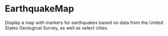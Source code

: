 # EarthquakeMap

Display a map with markers for earthquakes based on data from the United States Geological Survey, as well as select cities.
